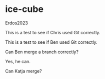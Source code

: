 # ice-cube
 Erdos2023

This is a test to see if Chris used Git correctly.

This is a test to see if Ben used Git correctly. 

Can Ben merge a branch correctly?

Yes, he can. 

Can Katja merge?
